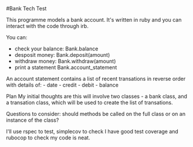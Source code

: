 #Bank Tech Test 

This programme models a bank account. It's written in ruby and you can interact with the code through irb. 

You can:

- check your balance:   Bank.balance 
- desposit money:       Bank.deposit(amount)
- withdraw money:       Bank.withdraw(amount)        
- print a statement     Bank.account_statement

An account statement contains a list of recent transations in reverse order with details of: 
    - date
    - credit
    - debit
    - balance


Plan
My initial thoughts are this will involve two classes - a bank class, and a transation class, which will be used to create the list of transations. 

Questions to consider: should methods be called on the full class or on an instance of the class?

I'll use rspec to test, simplecov to check I have good test coverage and rubocop to check my code is neat.

